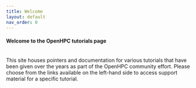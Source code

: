 ```yaml
---
title: Welcome
layout: default
nav_order: 0
---
```


#### Welcome to the OpenHPC tutorials page

<br/>
This site houses pointers and documentation for various tutorials that
have been given over the years as part of the OpenHPC community effort. Please
choose from the links available on the left-hand side to access support
material for a specific tutorial.